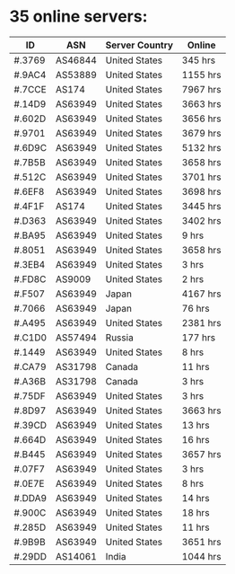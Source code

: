 # 35 online servers:

| ID | ASN | Server Country | Online |
| ------ | ------ | ------ | ------ |
| #.3769 | AS46844 | United States | 345 hrs |
| #.9AC4 | AS53889 | United States | 1155 hrs |
| #.7CCE | AS174 | United States | 7967 hrs |
| #.14D9 | AS63949 | United States | 3663 hrs |
| #.602D | AS63949 | United States | 3656 hrs |
| #.9701 | AS63949 | United States | 3679 hrs |
| #.6D9C | AS63949 | United States | 5132 hrs |
| #.7B5B | AS63949 | United States | 3658 hrs |
| #.512C | AS63949 | United States | 3701 hrs |
| #.6EF8 | AS63949 | United States | 3698 hrs |
| #.4F1F | AS174 | United States | 3445 hrs |
| #.D363 | AS63949 | United States | 3402 hrs |
| #.BA95 | AS63949 | United States | 9 hrs |
| #.8051 | AS63949 | United States | 3658 hrs |
| #.3EB4 | AS63949 | United States | 3 hrs |
| #.FD8C | AS9009 | United States | 2 hrs |
| #.F507 | AS63949 | Japan | 4167 hrs |
| #.7066 | AS63949 | Japan | 76 hrs |
| #.A495 | AS63949 | United States | 2381 hrs |
| #.C1D0 | AS57494 | Russia | 177 hrs |
| #.1449 | AS63949 | United States | 8 hrs |
| #.CA79 | AS31798 | Canada | 11 hrs |
| #.A36B | AS31798 | Canada | 3 hrs |
| #.75DF | AS63949 | United States | 3 hrs |
| #.8D97 | AS63949 | United States | 3663 hrs |
| #.39CD | AS63949 | United States | 13 hrs |
| #.664D | AS63949 | United States | 16 hrs |
| #.B445 | AS63949 | United States | 3657 hrs |
| #.07F7 | AS63949 | United States | 3 hrs |
| #.0E7E | AS63949 | United States | 8 hrs |
| #.DDA9 | AS63949 | United States | 14 hrs |
| #.900C | AS63949 | United States | 18 hrs |
| #.285D | AS63949 | United States | 11 hrs |
| #.9B9B | AS63949 | United States | 3651 hrs |
| #.29DD | AS14061 | India | 1044 hrs |

